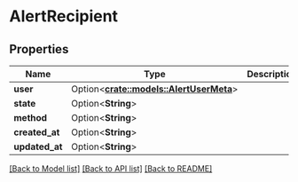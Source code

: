 # AlertRecipient

## Properties

Name | Type | Description | Notes
------------ | ------------- | ------------- | -------------
**user** | Option<[**crate::models::AlertUserMeta**](AlertUserMeta.md)> |  | [optional]
**state** | Option<**String**> |  | [optional]
**method** | Option<**String**> |  | [optional]
**created_at** | Option<**String**> |  | [optional]
**updated_at** | Option<**String**> |  | [optional]

[[Back to Model list]](../README.md#documentation-for-models) [[Back to API list]](../README.md#documentation-for-api-endpoints) [[Back to README]](../README.md)


